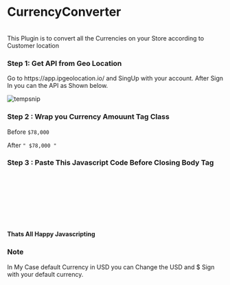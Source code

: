 # CurrencyConverter

<br>This Plugin is to convert all the Currencies on your Store according to  Customer location </br>


<h3>Step 1: Get API from Geo Location</h3>
 Go to https://app.ipgeolocation.io/ and SingUp with your account.
 After Sign In you can the API as Shown below.
 
![tempsnip](https://user-images.githubusercontent.com/121421319/210345543-fc5a4ff8-2cfa-424c-9638-36e3b59c8e7a.png)

 <h3>Step 2 : Wrap you Currency Amouunt Tag Class</h3>
 
 Before
 <code>$78,000</code>
 
 After 
 <code>"<span class="money"> $78,000 </span>"</code>
 
 <h3>Step 3 : Paste This Javascript Code Before Closing Body Tag</h3>
 
 <code>
 <script src="https://cdn.jsdelivr.net/npm/ip-geolocation-api-jquery-sdk@1.1.0/ipgeolocation.min.js"></script>
<script src="https://cdn.shopify.com/s/javascripts/currencies.js"></script>
<script src="https://cdnjs.cloudflare.com/ajax/libs/jquery/3.1.0/jquery.min.js"></script>

<script>
  function setCookie(key, value, expiry) {
    var expires = new Date();
    expires.setTime(expires.getTime() + (expiry * 24 * 60 * 60 * 1000));
    document.cookie = key + '=' + value + ';expires=' + expires.toUTCString() + ';path=/';
  }

  function setLocalCurrency(response) {

    if (response) {
      setCookie('cart_currency', response.currency.code, '1');
      console.log(response.ip);
        
        $('.money').each(function(index, el) {
        var Val = (parseInt(Currency.convert( parseInt(this.innerHTML.replace('$','')) ,'USD',response.currency.code))).toLocaleString();
        $(el).html(response.currency.symbol+''+Val);
        });

    }
  }

  _ipgeolocation.makeAsyncCallsToAPI(false);
  _ipgeolocation.enableSessionStorage(true);
  _ipgeolocation.setFields("currency");
  _ipgeolocation.getGeolocation(setLocalCurrency, "YOUR_API_HERE");
</script>
 </code>
 
 <h4> Thats All Happy Javascripting</h4>
 
 
 <h3>Note</h3>
 <p>
 In My Case default Currency in USD you can Change the USD and $ Sign with your default currency.
 </p>
 
